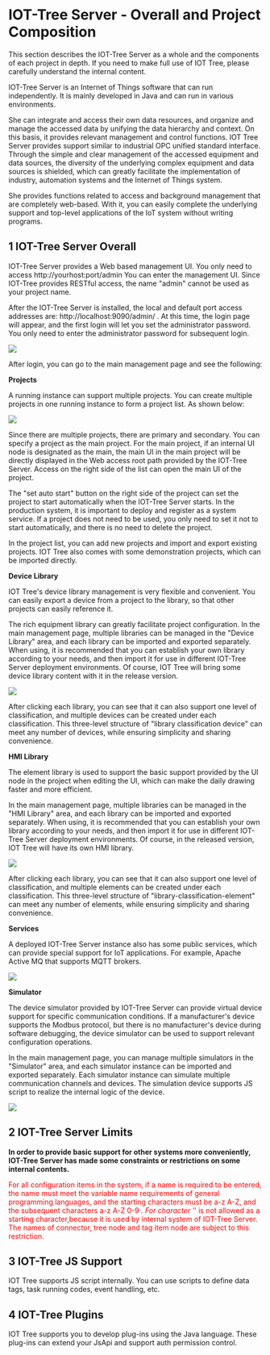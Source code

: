 IOT-Tree Server - Overall and Project Composition
==



This section describes the IOT-Tree Server as a whole and the components of each project in depth. If you need to make
full use of IOT Tree, please carefully understand the internal content.

IOT-Tree Server is an Internet of Things software that can run independently. It is mainly developed in Java and can run
in various environments.

She can integrate and access their own data resources, and organize and manage the accessed data by unifying the data
hierarchy and context. On this basis, it provides relevant management and control functions. IOT Tree Server provides
support similar to industrial OPC unified standard interface. Through the simple and clear management of the accessed
equipment and data sources, the diversity of the underlying complex equipment and data sources is shielded, which can
greatly facilitate the implementation of industry, automation systems and the Internet of Things system.

She provides functions related to access and background management that are completely web-based. With it, you can
easily complete the underlying support and top-level applications of the IoT system without writing programs.

## 1 IOT-Tree Server Overall

IOT-Tree Server provides a Web based management UI. You only need to access http://yourhost:port/admin You can enter the
management UI. Since IOT-Tree provides RESTful access, the name "admin" cannot be used as your project name.

After the IOT-Tree Server is installed, the local and default port access addresses are: http://localhost:9090/admin/ .
At this time, the login page will appear, and the first login will let you set the administrator password. You only need
to enter the administrator password for subsequent login.


<img src="../img/g_login.png">



After login, you can go to the main management page and see the following:

**Projects**

A running instance can support multiple projects. You can create multiple projects in one running instance to form a
project list. As shown below:

 <img src="../img/main/m001.png" />



Since there are multiple projects, there are primary and secondary. You can specify a project as the main project. For
the main project, if an internal UI node is designated as the main, the main UI in the main project will be directly
displayed in the Web access root path provided by the IOT-Tree Server. Access on the right side of the list can open the
main UI of the project.

The "set auto start" button on the right side of the project can set the project to start automatically when the
IOT-Tree Server starts. In the production system, it is important to deploy and register as a system service. If a
project does not need to be used, you only need to set it not to start automatically, and there is no need to delete the
project.

In the project list, you can add new projects and import and export existing projects. IOT Tree also comes with some
demonstration projects, which can be imported directly.

**Device Library**

IOT Tree's device library management is very flexible and convenient. You can easily export a device from a project to
the library, so that other projects can easily reference it.

The rich equipment library can greatly facilitate project configuration. In the main management page, multiple libraries
can be managed in the "Device Library" area, and each library can be imported and exported separately. When using, it is
recommended that you can establish your own library according to your needs, and then import it for use in different
IOT-Tree Server deployment environments. Of course, IOT Tree will bring some device library content with it in the
release version.


 <img src="../img/main/m002.png" />



After clicking each library, you can see that it can also support one level of classification, and multiple devices can
be created under each classification. This three-level structure of "library classification device" can meet any number
of devices, while ensuring simplicity and sharing convenience.

**HMI Library**

The element library is used to support the basic support provided by the UI node in the project when editing the UI,
which can make the daily drawing faster and more efficient.

In the main management page, multiple libraries can be managed in the "HMI Library" area, and each library can be
imported and exported separately. When using, it is recommended that you can establish your own library according to
your needs, and then import it for use in different IOT-Tree Server deployment environments. Of course, in the released
version, IOT Tree will have its own HMI library.


 <img src="../img/main/m003.png" />



After clicking each library, you can see that it can also support one level of classification, and multiple elements can
be created under each classification. This three-level structure of "library-classification-element" can meet any number
of elements, while ensuring simplicity and sharing convenience.

**Services**

A deployed IOT-Tree Server instance also has some public services, which can provide special support for IoT
applications. For example, Apache Active MQ that supports MQTT brokers.


<img src="../img/main/m004.png" />

**Simulator**

The device simulator provided by IOT-Tree Server can provide virtual device support for specific communication
conditions. If a manufacturer's device supports the Modbus protocol, but there is no manufacturer's device during
software debugging, the device simulator can be used to support relevant configuration operations.

In the main management page, you can manage multiple simulators in the "Simulator" area, and each simulator instance can
be imported and exported separately. Each simulator instance can simulate multiple communication channels and devices.
The simulation device supports JS script to realize the internal logic of the device.


<img src="../img/main/m005.png" />

## 2 IOT-Tree Server Limits

**In order to provide basic support for other systems more conveniently, IOT-Tree Server has made some constraints or
restrictions on some internal contents.**


<font color=red>


For all configuration items in the system, if a name is required to be entered, the name must meet the variable name
requirements of general programming languages, and the starting characters must be a-z A-Z, and the subsequent
characters a-z A-Z 0-9 _. For character '_' is not allowed as a starting character,because it is used by internal system
of IOT-Tree Server. The names of connector, tree node and tag item node are subject to this restriction.

</font>

## 3 IOT-Tree JS Support

IOT Tree supports JS script internally. You can use scripts to define data tags, task running codes, event handling,
etc.

## 4 IOT-Tree Plugins

IOT Tree supports you to develop plug-ins using the Java language. These plug-ins can extend your JsApi and support auth
permission control.


